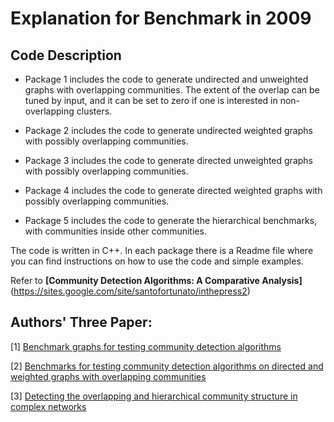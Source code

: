 # Explanation for Benchmark in 2009
## Code Description
- Package 1 includes the code to generate undirected and unweighted graphs with overlapping communities. The extent of the overlap can be tuned by input, and it can be set to zero if one is interested in non-overlapping clusters.  

- Package 2 includes the code to generate undirected  weighted graphs with possibly overlapping communities.  

- Package 3 includes the code to generate directed unweighted graphs with possibly overlapping communities.  

- Package 4 includes the code to generate directed weighted graphs with possibly overlapping communities.  

- Package 5 includes the code to generate the hierarchical benchmarks, with communities inside other communities.  

The code is written in C++. In each package there is a Readme file where you can find instructions on how to use the code and simple examples.

Refer to **[Community Detection Algorithms: A Comparative Analysis]**(https://sites.google.com/site/santofortunato/inthepress2)

## Authors' Three Paper:
[1] [Benchmark graphs for testing community detection algorithms](https://sites.google.com/site/santofortunato/benchmark.pdf?attredirects=0)  

[2] [Benchmarks for testing community detection algorithms on directed and weighted graphs with overlapping communities](https://sites.google.com/site/santofortunato/newbenchmarks.pdf?attredirects=0)  

[3] [Detecting the overlapping and hierarchical community structure in complex networks](https://sites.google.com/site/santofortunato/njp9_3_033015.pdf?attredirects=0)  